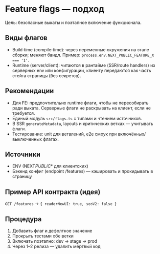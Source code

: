 # Feature flags — подход

Цель: безопасные выкаты и поэтапное включение функционала.

## Виды флагов

- Build‑time (compile‑time): через переменные окружения на этапе сборки; меняют бандл. Пример: `process.env.NEXT_PUBLIC_FEATURE_X === '1'`.
- Runtime (server/client): читаются в рантайме (SSR/route handlers) из серверных env или конфигурации, клиенту передаются как часть стейта страницы (без секретов).

## Рекомендации

- Для FE: предпочтительно runtime флаги, чтобы не пересобирать ради выката. Серверные флаги не раскрывать на клиент, если не требуется.
- Единый модуль `src/flags.ts` с типами и чтением источников.
- В SSR `generateMetadata`, layouts и критических ветках — учитывать флаги.
- Тестирование: unit для ветвлений, e2e смоук при включённых/выключенных флагах.

## Источники

- ENV (NEXT*PUBLIC*\* для клиентских)
- Бэкенд конфиг (endpoint /features) — кэшировать и прокидывать в страницу

## Пример API контракта (идея)

`GET /features` → `{ readerNewUI: true, seoV2: false }`

## Процедура

1. Добавить флаг и дефолтное значение
2. Прокрыть тестами обе ветки
3. Включать поэтапно: dev → stage → prod
4. Через 1–2 релиза — удалить мёртвый код
